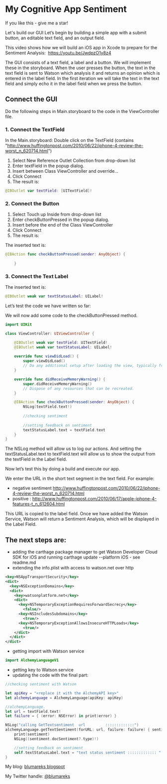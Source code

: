 # My Cognitive App Sentiment

If you like this - give me a star!

Let's build our GUI
Let’s begin by building a simple app with a submit button, an editable text field, and an output field.

This video shows how we will build an iOS app in Xcode to prepare for the Sentiment Analysis:  https://youtu.be/JwdpzO1y8z4

The GUI consists of a text field, a label and a button.  We will implement these in the storyboard.
When the user presses the button, the text in the text field is sent to Watson which analysis it and returns an opinion which is entered in the label field.
In the first iteration we will take the text in the text field and simply echo it in the label field when we press the button.


## Connect the GUI 

Do the following steps in Main.storyboard to the code in the ViewController file.

### 1. Connect the TextField

In the Main.storyboard:
Double click on the TextField (contains "http://www.huffingtonpost.com/2010/06/22/iphone-4-review-the-worst_n_620714.html")
 1.	Select New Reference Outlet Collection from drop-down list
 2.	Enter textField in the popup dialog.
 3.	Insert between Class ViewController and override… 
 4.	Click Connect
 5.	The result is: 
```swift
@IBOutlet var textField: [UITextField]!
```

### 2. Connect the Button
 1.	Select Touch up Inside from drop-down list
 2.	Enter checkButtonPressed in the popup dialog.
 3.	Insert before the end of the Class ViewController
 4.	Click Connect
 5.	The result is:

The inserted text is:
```swift
@IBAction func checkButtonPressed(sender: AnyObject) {
        
    }
```


### 3. Connect the Text Label


The inserted text is:
```swift
@IBOutlet weak var textStatusLabel: UILabel!
```

Let’s test the code we have written so far:

We will now add some code to the checkButtonPressed method.
```swift
import UIKit

class ViewController: UIViewController {

    @IBOutlet weak var textField: UITextField!
    @IBOutlet weak var textStatusLabel: UILabel!
    
    override func viewDidLoad() {
        super.viewDidLoad()
        // Do any additional setup after loading the view, typically from a nib.
    }

    override func didReceiveMemoryWarning() {
        super.didReceiveMemoryWarning()
        // Dispose of any resources that can be recreated.
    }

    @IBAction func checkButtonPressed(sender: AnyObject) {
        NSLog(textField.text!)
        
        //checking sentiment
        
        //setting feedback on sentiment
        textStatusLabel.text = textField.text
    }
}
```


The NSLog method will allow us to log our actions. And setting the textStatusLabel.text to textField.text will allow us to show the output from the textField in the Label field.

Now let’s test this by doing a build and execute our app.

We enter the URL in the short text segment in the text field. 
For example: 
- negative sentiment http://www.huffingtonpost.com/2010/06/22/iphone-4-review-the-worst_n_620714.html
- positive : http://www.huffingtonpost.com/2010/06/17/apple-iphone-4-features-t_n_612604.html

This URL is copied to the label field. Once we have added the Watson Service, Watson will return a Sentiment Analysis, which will be displayed in the Label Field.

## The next steps are:
 - adding the carthage package manager to get Watson Developer Cloud SDK for iOS and running carthage update --platform iOS - see readme.md
 - extending the info.plist with access to watson.net over http
```xml
<key>NSAppTransportSecurity</key>
<dict>
  <key>NSExceptionDomains</key>
  <dict>
    <key>watsonplatform.net</key>
    <dict>
      <key>NSTemporaryExceptionRequiresForwardSecrecy</key>
        <false/>
      <key>NSIncludesSubdomains</key>
        <true/>
      <key>NSTemporaryExceptionAllowsInsecureHTTPLoads</key>
        <true/>
    </dict>
  </dict>
</dict>
```
- getting import with Watson service
```swift
import AlchemyLanguageV1
```
- getting key to Watson service
- updating the code with the final part:
```swift
//checking sentiment with Watson

let apiKey = "<replace it with the AlchemyAPI key>"
let alchemyLanguage = AlchemyLanguage(apiKey: apiKey)

//alchemyLanguage.
let url = textField.text!
let failure = { (error: NSError) in print(error) }

NSLog("calling GetTextsentiment  url         :::::::::::::")
alchemyLanguage.getTextSentiment(forURL: url, failure: failure) { sentiment in
    print(sentiment)
    NSLog((sentiment.docSentiment?.type)!)

    //setting feedback on sentiment
    self.textStatusLabel.text = "text status sentiment ::::::::::::: " + (sentiment.docSentiment?.type)!
}
```

My blog: [blumareks blogspot](http://blumareks.blogspot.com/2016/03/blue-reporter-v21-gets-cognitive-in.html)

My Twitter handle: [@blumareks](https://twitter.com/blumareks)
